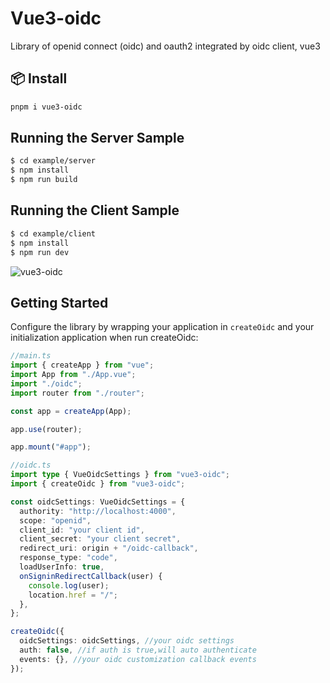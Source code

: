 <h1>
Vue3-oidc
</h1>
<p>
Library of openid connect (oidc) and oauth2 integrated by oidc client, vue3
<p>

## 📦 Install

```bash
pnpm i vue3-oidc
```

## Running the Server Sample

```bash
$ cd example/server
$ npm install
$ npm run build
```

## Running the Client Sample

```bash
$ cd example/client
$ npm install
$ npm run dev
```

![vue3-oidc](https://cdn.jsdelivr.net/gh/zhazhazhu/image-hosting@master/root/image_ey5y0c_.jpeg)

## Getting Started

Configure the library by wrapping your application in `createOidc` and your initialization application when run createOidc:

```ts
//main.ts
import { createApp } from "vue";
import App from "./App.vue";
import "./oidc";
import router from "./router";

const app = createApp(App);

app.use(router);

app.mount("#app");
```

```ts
//oidc.ts
import type { VueOidcSettings } from "vue3-oidc";
import { createOidc } from "vue3-oidc";

const oidcSettings: VueOidcSettings = {
  authority: "http://localhost:4000",
  scope: "openid",
  client_id: "your client id",
  client_secret: "your client secret",
  redirect_uri: origin + "/oidc-callback",
  response_type: "code",
  loadUserInfo: true,
  onSigninRedirectCallback(user) {
    console.log(user);
    location.href = "/";
  },
};

createOidc({
  oidcSettings: oidcSettings, //your oidc settings
  auth: false, //if auth is true,will auto authenticate
  events: {}, //your oidc customization callback events
});
```
